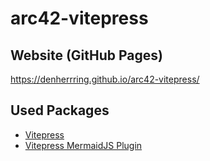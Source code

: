 # arc42-vitepress

## Website (GitHub Pages)

https://denherrring.github.io/arc42-vitepress/


## Used Packages

- [Vitepress](https://vitepress.dev/)
- [Vitepress MermaidJS Plugin](https://emersonbottero.github.io/vitepress-plugin-mermaid/)